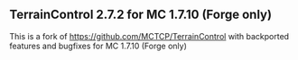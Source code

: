 ##  TerrainControl 2.7.2 for MC 1.7.10 (Forge only)

This is a fork of https://github.com/MCTCP/TerrainControl with backported features and bugfixes for MC 1.7.10 (Forge only)